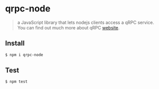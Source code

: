 qrpc-node
==========================================

>  a JavaScript library that lets nodejs clients access a qRPC service. You can find out much more about qRPC
[website](https://github.com/zhiqiangxu/qrpc).


Install
-------------

```sh
$ npm i qrpc-node
```

Test
-------------

```sh
$ npm test
```
